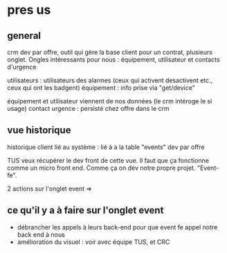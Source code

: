 # pres us

## general

crm dev par offre, outil qui gère la base client
pour un contrat, plusieurs onglet.
Ongles intéressants pour nous : équipement, utilisateur et contacts d'urgence

utilisateurs : utilisateurs des alarmes (ceux qui activent desactivent etc., ceux qui ont les badgent)
équipement : info prise via "get/device"

équipement et utilisateur viennent de nos données (le crm intéroge le si usage)
contact urgence : persisté chez offre dans le crm

## vue historique

historique client lié au système : lié à a la table "events"
dev par offre

TUS veux récupérer le dev front de cette vue.
Il faut que ça fonctionne comme un micro front end.
Comme ça on dev notre propre projet.
"Event-fe".

2 actions sur l'onglet event =>

## ce qu'il y a à faire sur l'onglet event

- débrancher les appels à leurs back-end pour que event fe appel notre back end à nous
- amélioration du visuel : voir avec équipe TUS, et CRC

